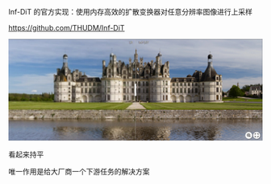Inf-DiT 的官方实现：使用内存高效的扩散变换器对任意分辨率图像进行上采样


https://github.com/THUDM/Inf-DiT


![alt text](assets/inf-DiT/image.png)

看起来持平

唯一作用是给大厂商一个下游任务的解决方案





